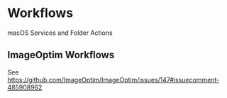 # Workflows

macOS Services and Folder Actions

## ImageOptim Workflows

See https://github.com/ImageOptim/ImageOptim/issues/147#issuecomment-485908962
